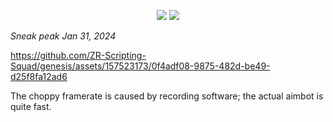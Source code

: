 <p align="center">
  <img src="https://github.com/CtrlAltExecute/genesis/assets/157523173/75d85bbc-2e8b-4dbf-b184-1a980db056ba" />
  <img src="https://github.com/CtrlAltExecute/genesis/assets/157523173/94b04d67-7b09-4cf9-b30f-020469b3590a" />
</p>

_Sneak peak Jan 31, 2024_

https://github.com/ZR-Scripting-Squad/genesis/assets/157523173/0f4adf08-9875-482d-be49-d25f8fa12ad6

The choppy framerate is caused by recording software; the actual aimbot is quite fast.

